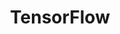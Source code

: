 ---
image: /assets/images/projects/tensorflow.png
permalink: /engineering/projects/tensorflow/
project_link_name: tensorflow
project_url: https://www.tensorflow.org/
statsAvailable: 'false'
title: TensorFlow
---